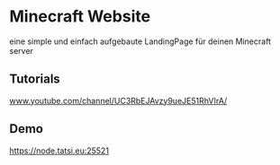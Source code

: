 # Minecraft Website 

eine simple und einfach aufgebaute LandingPage für deinen Minecraft server



## Tutorials
www.youtube.com/channel/UC3RbEJAvzy9ueJE51RhVIrA/
## Demo

https://node.tatsi.eu:25521
